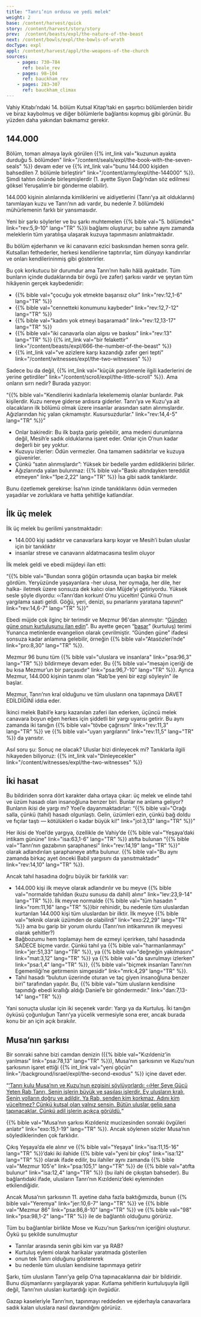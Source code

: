 ```yaml
---
title: "Tanrı’nın ordusu ve yedi melek"
weight: 2
base: /content/harvest/quick
story: /content/harvest/story/story
prev:  /content/beasts/expl/the-nature-of-the-beast
next: /content/bowls/expl/the-bowls-of-wrath
docType: expl
appl: /content/harvest/appl/the-weapons-of-the-church
sources: 
    - pages: 730–784
      ref: beale_rev
    - pages: 98–104
      ref: bauckham_rev
    - pages: 283–307
      ref: bauckham_climax
---
```


Vahiy Kitabı’ndaki 14. bölüm Kutsal Kitap’taki en şaşırtıcı bölümlerden biridir ve biraz kaybolmuş ve diğer bölümlerle bağlantısı kopmuş gibi görünür. Bu yüzden daha yakından bakmamız gerekir.

## 144.000

<a name="181d"></a>
Bölüm, tomarı almaya layık görülen {{% int_link val="kuzunun ayakta durduğu 5. bölümden" link="/content/seals/expl/the-book-with-the-seven-seals" %}} devam eder ve {{% int_link val="bunu 144.000 kişiden bahsedilen 7. bölümle birleştirir" link="/content/army/expl/the-144000" %}}. Şimdi tahtın önünde birleşmişlerdir (1. ayette Siyon Dağı’ndan söz edilmesi göksel Yeruşalim’e bir gönderme olabilir).

144.000 kişinin alınlarında kimliklerini ve aidiyetlerini (Tanrı’ya ait olduklarını) tanımlayan kuzu ve Tanrı’nın adı vardır, bu nedenle 7. bölümdeki mühürlemenin farklı bir yansımasıdır.

Yeni bir şarkı söylerler ve bu şarkı muhtemelen {{% bible val="5. bölümdek" link="rev:5,9-10" lang="TR" %}}i bağlamı oluşturur; bu sahne aynı zamanda meleklerin tüm yaratılışa ulaşarak kuzuya tapınmasını anlatmaktadır.

Bu bölüm ejderhanın ve iki canavarın ezici baskısından hemen sonra gelir. Kutsalları fethederler, herkesi kendilerine taptırırlar, tüm dünyayı kandırırlar ve onları kendilerininmiş gibi gösterirler.

Bu çok korkutucu bir durumdur ama Tanrı’nın halkı hâlâ ayaktadır. Tüm bunların içinde dudaklarında bir övgü (ve zafer) şarkısı vardır ve şeytan tüm hikâyenin gerçek kaybedenidir:

- {{% bible val="çocuğu yok etmekte başarısız olur" link="rev:12,1-6" lang="TR" %}}
- {{% bible val="cennetteki konumunu kaybeder" link="rev:12,7-12" lang="TR" %}}
- {{% bible val="kadını yok etmeyi başaramadı" link="rev:12,13-17" lang="TR" %}}
- {{% bible val="iki canavarla olan algısı ve baskısı" link="rev:13" lang="TR" %}} {{% int_link val="bir felakettir" link="/content/beasts/expl/666-the-number-of-the-beast" %}}
- {{% int_link val="ve azizlere karşı kazandığı zafer geri tepti" link="/content/witnesses/expl/the-two-witnesses" %}}

Sadece bu da değil, {{% int_link val="küçük parşömenle ilgili kaderlerini de yerine getirdiler" link="/content/scroll/expl/the-little-scroll" %}}. Ama onların sırrı nedir? Burada yazıyor:

“{{% bible val="Kendilerini kadınlarla lekelememiş olanlar bunlardır. Pak kişilerdir. Kuzu nereye giderse ardısıra giderler. Tanrı’ya ve Kuzu’ya ait olacakların ilk bölümü olmak üzere insanlar arasından satın alınmışlardır. Ağızlarından hiç yalan çıkmamıştır. Kusursuzdurlar." link="rev:14,4-5" lang="TR" %}}”

- Onlar bakiredir: Bu ilk başta garip gelebilir, ama medeni durumlarına değil, Mesih’e sadık olduklarına işaret eder. Onlar için O’nun kadar değerli bir şey yoktur.
- Kuzuyu izlerler: Ödün vermezler. Ona tamamen sadıktırlar ve kuzuya güvenirler.
- Çünkü “satın alınmışlardır”: Yüksek bir bedelle yardım edildiklerini bilirler.
- Ağızlarında yalan bulunmaz: {{% bible val="Baskı altındayken tereddüt etmeyen" link="1pe:2,22" lang="TR" %}} İsa gibi sadık tanıklardır.

Bunu özetlemek gerekirse: İsa’nın izinde tanıklıklarını ödün vermeden yaşadılar ve zorluklara ve hatta şehitliğe katlandılar.

## İlk üç melek

<a name="040b"></a>
İlk üç melek bu gerilimi yansıtmaktadır:

- 144.000 kişi sadıktır ve canavarlara karşı koyar ve Mesih’i bulan uluslar için bir tanıklıktır
- insanlar strese ve canavarın aldatmacasına teslim oluyor

İlk melek geldi ve ebedi müjdeyi ilan etti:

“{{% bible val="Bundan sonra göğün ortasında uçan başka bir melek gördüm. Yeryüzünde yaşayanlara -her ulusa, her oymağa, her dile, her halka- iletmek üzere sonsuza dek kalıcı olan Müjde’yi getiriyordu. Yüksek sesle şöyle diyordu: ‹‹Tanrı’dan korkun! O’nu yüceltin! Çünkü O’nun yargılama saati geldi. Göğü, yeri, denizi, su pınarlarını yaratana tapının!" link="rev:14,6-7" lang="TR" %}}”

Ebedi müjde çok ilginç bir terimdir ve Mezmur 96'dan alınmıştır: “[Günden güne onun kurtuluşunu ilan edin](https://biblehub.com/interlinear/psalms/96-2.htm)”. Bu ayette geçen “[basar](https://biblehub.com/hebrew/1319.htm)” (kurtuluş) terimi Yunanca metinlerde evangelion olarak çevrilmiştir. “Günden güne” ifadesi sonsuza kadar anlamına gelebilir, örneğin {{% bible val="Atasözleri’nde" link="pro:8,30" lang="TR" %}}.

Mezmur 96 bunu tüm {{% bible val="uluslara ve insanlara" link="psa:96,3" lang="TR" %}} bildirmeye devam eder. Bu {{% bible val="mesajın içeriği de bu kısa Mezmur’un bir parçasıdır" link="psa:96,7-10" lang="TR" %}}. Ayrıca Mezmur, 144.000 kişinin tanımı olan “Rab’be yeni bir ezgi söyleyin” ile başlar.

Mezmur, Tanrı’nın kral olduğunu ve tüm ulusların ona tapınmaya DAVET EDİLDİĞİNİ iddia eder.

İkinci melek Babil’e karşı kazanılan zaferi ilan ederken, üçüncü melek canavara boyun eğen herkes için şiddetli bir yargı uyarısı getirir. Bu aynı zamanda iki tanığın {{% bible val="tövbe çağrısını" link="rev:11,3" lang="TR" %}} ve {{% bible val="uyarı yargılarını" link="rev:11,5" lang="TR" %}} da yansıtır.

Asıl soru şu: Sonuç ne olacak? Uluslar bizi dinleyecek mi? Tanıklarla ilgili hikayeden biliyoruz: {{% int_link val="Dinleyecekler" link="/content/witnesses/expl/the-two-witnesses" %}}

## İki hasat

<a name="c8c5"></a>
Bu bildiriden sonra dört karakter daha ortaya çıkar: üç melek ve elinde tahıl ve üzüm hasadı olan insanoğluna benzer biri. Bunlar ne anlama geliyor? Bunların ikisi de yargı mı? Yoel’e dayanmaktadırlar: “{{% bible val="Orağı salla, çünkü (tahıl) hasadı olgunlaştı. Gelin, üzümleri ezin, çünkü bağ doldu ve fıçılar taştı — kötülükleri o kadar büyük ki!" link="jol:3,13" lang="TR" %}}”

Her ikisi de Yoel’de yargıya, özellikle de Vahiy’de {{% bible val="Yeşaya’daki intikam gününe" link="isa:63,1-6" lang="TR" %}} atıfta bulunan “{{% bible val="Tanrı’nın gazabının şaraphanesi" link="rev:14,19" lang="TR" %}}” olarak adlandırılan şaraphaneye atıfta bulunur. {{% bible val="Bu aynı zamanda birkaç ayet önceki Babil yargısını da yansıtmaktadır" link="rev:14,10" lang="TR" %}}.

Ancak tahıl hasadına doğru büyük bir farklılık var:

- 144.000 kişi ilk meyve olarak adlandırılır ve bu meyve {{% bible val="normalde tahıldan (kuzu sunusu da dahil) alınır" link="lev:23,9-14" lang="TR" %}}. İlk meyve normalde {{% bible val="tüm hasadın " link="rom:11,16" lang="TR" %}}bir rehinidir, bu nedenle tüm uluslardan kurtarılan 144.000 kişi tüm uluslardan bir ilktir. İlk meyve {{% bible val="teknik olarak üzümden de olabilirdi" link="exo:22,29" lang="TR" %}} ama bu garip bir yorum olurdu (Tanrı’nın intikamının ilk meyvesi olarak şehitler?)
- Bağbozumu hem toplamayı hem de ezmeyi içerirken, tahıl hasadında SADECE biçme vardır. Çünkü tahıl ya {{% bible val="harmanlanmayı" link="jer:51,33" lang="TR" %}}, ya {{% bible val="değneğin yakılmasını" link="mat:3,12" lang="TR" %}} ya {{% bible val="da savrulmayı izlerken" link="psa:1,4" lang="TR" %}}, {{% bible val="biçmek insanları Tanrı’nın Egemenliği’ne getirmenin simgesidir" link="mrk:4,29" lang="TR" %}}.
- Tahıl hasadı “bulutun üzerinde oturan ve taç giyen insanoğluna benzer biri” tarafından yapılır. Bu, {{% bible val="tüm ulusların kendisine tapındığı ebedi krallığı aldığı Daniel’e bir göndermedir." link="dan:7,13-14" lang="TR" %}}

Yani sonuçta uluslar için iki seçenek vardır: Yargı ya da Kurtuluş. İki tanığın öyküsü çoğunluğun Tanrı’ya yücelik vermesiyle sona erer, ancak burada konu bir an için açık bırakılır.

## Musa’nın şarkısı

<a name="e8d4"></a>
Bir sonraki sahne bizi camdan denizin ({{% bible val="Kızıldeniz’in yarılması" link="psa:78,13" lang="TR" %}}), Musa’nın şarkısının ve Kuzu’nun şarkısının işaret ettiği {{% int_link val="yeni göçün" link="/background/israel/expl/the-second-exodus" %}} içine davet eder.

“[‘Tanrı kulu Musa’nın ve Kuzu’nun ezgisini söylüyorlardı: ‹‹Her Şeye Gücü Yeten Rab Tanrı, Senin işlerin büyük ve şaşılası işlerdir. Ey ulusların kralı, Senin yolların doğru ve adildir. Ya Rab, senden kim korkmaz, Adını kim yüceltmez? Çünkü kutsal olan yalnız sensin. Bütün uluslar gelip sana tapınacaklar. Çünkü adil işlerin açıkça görüldü.](https://www.bibleserver.com/TR/Vahiy15%3A3-4)“

{{% bible val="Musa’nın şarkısı Kızıldeniz mucizesinden sonraki övgüleri anlatır" link="exo:15,1-19" lang="TR" %}}. Ancak söylenen sözler Musa’nın söylediklerinden çok farklıdır.

Çıkış Yeşaya’da ele alınır ve {{% bible val="Yeşaya" link="isa:11,15-16" lang="TR" %}}’daki iki ilahide {{% bible val="yeni bir çıkış" link="isa:12" lang="TR" %}} olarak ifade edilir, bu ilahiler aynı zamanda {{% bible val="Mezmur 105'e" link="psa:105,1" lang="TR" %}} de {{% bible val="atıfta bulunur" link="isa:12,4" lang="TR" %}} (bu ilahi de çıkıştan bahseder). Bu bağlantıdaki ifade, ulusların Tanrı’nın Kızıldeniz’deki eyleminden etkilendiğidir.

Ancak Musa’nın şarkısının 11. ayetine daha fazla baktığımızda, bunun {{% bible val="Yeremya" link="jer:10,6-7" lang="TR" %}} ve {{% bible val="Mezmur 86" link="psa:86,8-10" lang="TR" %}} ve {{% bible val="98" link="psa:98,1-2" lang="TR" %}} ile de bağlantılı olduğunu görürüz.

Tüm bu bağlantılar birlikte Mose ve Kuzu’nun Şarkısı’nın içeriğini oluşturur. Öykü şu şekilde sunulmuştur

- Tanrılar arasında senin gibi kim var ya RAB?
- Kurtuluş eylemi olarak harikalar yaratmada gösterilen
- onun tek Tanrı olduğunu göstererek
- bu nedenle tüm ulusları kendisine tapınmaya getirir

Şarkı, tüm ulusların Tanrı’ya gelip O’na tapınacaklarına dair bir bildiridir. Bunu düşmanlarını yargılayarak yapar. Kutlama şehitlerin kurtuluşuyla ilgili değil, Tanrı’nın ulusları kurtardığı için övgüdür.

Gazap kaseleriyle Tanrı’nın, tapınmayı reddeden ve ejderhayla canavarlara sadık kalan uluslara nasıl davrandığını görürüz.
